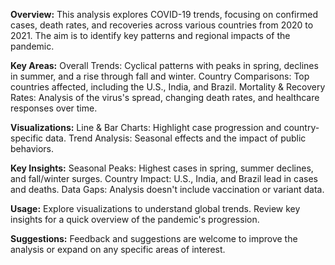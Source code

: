 **Overview:**
This analysis explores COVID-19 trends, focusing on confirmed cases, death rates, and recoveries across various countries from 2020 to 2021. The aim is to identify key patterns and regional impacts of the pandemic.

**Key Areas:**
Overall Trends: Cyclical patterns with peaks in spring, declines in summer, and a rise through fall and winter.
Country Comparisons: Top countries affected, including the U.S., India, and Brazil.
Mortality & Recovery Rates: Analysis of the virus's spread, changing death rates, and healthcare responses over time.

**Visualizations:**
Line & Bar Charts: Highlight case progression and country-specific data.
Trend Analysis: Seasonal effects and the impact of public behaviors.

**Key Insights:**
Seasonal Peaks: Highest cases in spring, summer declines, and fall/winter surges.
Country Impact: U.S., India, and Brazil lead in cases and deaths.
Data Gaps: Analysis doesn't include vaccination or variant data.

**Usage:**
Explore visualizations to understand global trends.
Review key insights for a quick overview of the pandemic's progression.

**Suggestions:**
Feedback and suggestions are welcome to improve the analysis or expand on any specific areas of interest.
